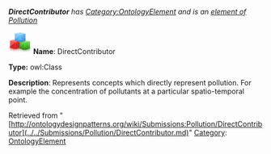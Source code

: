 ___DirectContributor__ has [Category:OntologyElement](../../Category/OntologyElement.md "Category:OntologyElement") and is an [element of](../../Property/ElementOf.md "Property:ElementOf") [Pollution](../../Submissions/Pollution.md "Submissions:Pollution")_


  




[![Class](../../images/thumb/2/27/Class.gif/45px-Class.gif)](../../Image/Class.gif.md "Class")
__Name__: DirectContributor 


__Type:__ owl:Class 


__Description__: Represents concepts which directly represent pollution. For example the concentration of pollutants at a particular spatio-temporal point. 





Retrieved from "[http://ontologydesignpatterns.org/wiki/Submissions:Pollution/DirectContributor](../../Submissions/Pollution/DirectContributor.md)"
 [Category](http://ontologydesignpatterns.org/wiki/Special:Categories "Special:Categories"): [OntologyElement](../../Category/OntologyElement.md "Category:OntologyElement")